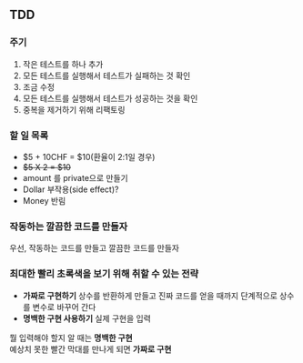 ## TDD

### 주기
1. 작은 테스트를 하나 추가
2. 모든 테스트를 실행해서 테스트가 실패하는 것 확인
3. 조금 수정
4. 모든 테스트를 실행해서 테스트가 성공하는 것을 확인
5. 중복을 제거하기 위해 리팩토링

### 할 일 목록
- $5 + 10CHF = $10(환율이 2:1일 경우)
- ~~$5 X 2 = $10~~
- amount 를 private으로 만들기
- Dollar 부작용(side effect)?
- Money 반림


### 작동하는 깔끔한 코드를 만들자
우선, 작동하는 코드를 만들고 깔끔한 코드를 만들자

### 최대한 빨리 초록색을 보기 위해 취할 수 있는 전략
- **가짜로 구현하기**
  상수를 반환하게 만들고 진짜 코드를 얻을 때까지 단계적으로 상수를 변수로 바꾸어 간다  
- **명백한 구현 사용하기**
  실제 구현을 입력
  
뭘 입력해야 할지 알 때는 **명백한 구현**  
예상치 못한 빨간 막대를 만나게 되면 **가짜로 구현**  


